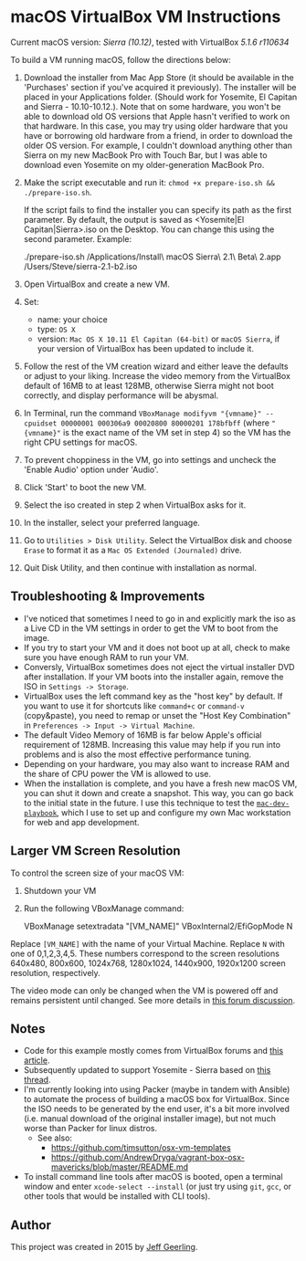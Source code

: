 # macOS VirtualBox VM Instructions

Current macOS version: *Sierra (10.12)*, tested with VirtualBox *5.1.6 r110634*

To build a VM running macOS, follow the directions below:

  1. Download the installer from Mac App Store (it should be available in the 'Purchases' section if you've acquired it previously). The installer will be placed in your Applications folder.  (Should work for Yosemite, El Capitan and Sierra - 10.10-10.12.). Note that on some hardware, you won't be able to download old OS versions that Apple hasn't verified to work on that hardware. In this case, you may try using older hardware that you have or borrowing old hardware from a friend, in order to download the older OS version. For example, I couldn't download anything other than Sierra on my new MacBook Pro with Touch Bar, but I was able to download even Yosemite on my older-generation MacBook Pro.
  2. Make the script executable and run it: `chmod +x prepare-iso.sh && ./prepare-iso.sh`.

      If the script fails to find the installer you can specify its path as the first parameter. By default, the output is saved as <Yosemite|El Capitan|Sierra>.iso on the Desktop. You can change this using the second parameter.
      Example:

        ./prepare-iso.sh /Applications/Install\ macOS Sierra\ 2.1\ Beta\ 2.app /Users/Steve/sierra-2.1-b2.iso

  3. Open VirtualBox and create a new VM.
  4. Set:
      - name: your choice
      - type: `OS X`
      - version: `Mac OS X 10.11 El Capitan (64-bit)` or `macOS Sierra`, if your version of VirtualBox has been updated to include it.
  5. Follow the rest of the VM creation wizard and either leave the defaults or adjust to your liking. Increase the video memory from the VirtualBox default of 16MB to at least 128MB, otherwise Sierra might not boot correctly, and display performance will be abysmal.
  6. In Terminal, run the command `VBoxManage modifyvm "{vmname}" --cpuidset 00000001 000306a9 00020800 80000201 178bfbff` (where `"{vmname}"` is the exact name of the VM set in step 4) so the VM has the right CPU settings for macOS.
  7. To prevent choppiness in the VM, go into settings and uncheck the 'Enable Audio' option under 'Audio'.
  8. Click 'Start' to boot the new VM.
  9. Select the iso created in step 2 when VirtualBox asks for it.
  10. In the installer, select your preferred language.
  11. Go to `Utilities > Disk Utility`. Select the VirtualBox disk and choose `Erase` to format it as a `Mac OS Extended (Journaled)` drive.
  12. Quit Disk Utility, and then continue with installation as normal.


## Troubleshooting & Improvements

- I've noticed that sometimes I need to go in and explicitly mark the iso as a Live CD in the VM settings in order to get the VM to boot from the image.
- If you try to start your VM and it does not boot up at all, check to make sure you have enough RAM to run your VM.
- Conversly, VirtualBox sometimes does not eject the virtual installer DVD after installation. If your VM boots into the installer again, remove the ISO in `Settings -> Storage`.
- VirtualBox uses the left command key as the "host key" by default. If you want to use it for shortcuts like `command+c` or `command-v` (copy&paste), you need to remap or unset the "Host Key Combination" in `Preferences -> Input -> Virtual Machine`.
- The default Video Memory of 16MB is far below Apple's official requirement of 128MB. Increasing this value may help if you run into problems and is also the most effective performance tuning.
- Depending on your hardware, you may also want to increase RAM and the share of CPU power the VM is allowed to use.
- When the installation is complete, and you have a fresh new macOS VM, you can shut it down and create a snapshot. This way, you can go back to the initial state in the future. I use this technique to test the [`mac-dev-playbook`](https://github.com/geerlingguy/mac-dev-playbook), which I use to set up and configure my own Mac workstation for web and app development.

## Larger VM Screen Resolution

To control the screen size of your macOS VM:

  1. Shutdown your VM
  2. Run the following VBoxManage command:
        
        VBoxManage setextradata "[VM_NAME]" VBoxInternal2/EfiGopMode N

Replace `[VM_NAME]` with the name of your Virtual Machine.  Replace `N` with one of 0,1,2,3,4,5. These numbers correspond to the screen resolutions 640x480, 800x600, 1024x768, 1280x1024, 1440x900, 1920x1200 screen resolution, respectively.

The video mode can only be changed when the VM is powered off and remains persistent until changed. See more details in [this forum discussion](https://forums.virtualbox.org/viewtopic.php?f=22&t=54030).

## Notes

  - Code for this example mostly comes from VirtualBox forums and [this article](http://sqar.blogspot.de/2014/10/installing-yosemite-in-virtualbox.html).
  - Subsequently updated to support Yosemite - Sierra based on [this thread](https://forums.virtualbox.org/viewtopic.php?f=22&t=77068&p=358865&hilit=elCapitan+iso#p358865).
  - I'm currently looking into using Packer (maybe in tandem with Ansible) to automate the process of building a macOS box for VirtualBox. Since the ISO needs to be generated by the end user, it's a bit more involved (i.e. manual download of the original installer image), but not much worse than Packer for linux distros.
    - See also:
      - https://github.com/timsutton/osx-vm-templates
      - https://github.com/AndrewDryga/vagrant-box-osx-mavericks/blob/master/README.md
  - To install command line tools after macOS is booted, open a terminal window and enter `xcode-select --install` (or just try using `git`, `gcc`, or other tools that would be installed with CLI tools).

## Author

This project was created in 2015 by [Jeff Geerling](http://jeffgeerling.com/).
